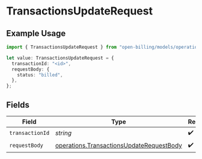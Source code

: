 # TransactionsUpdateRequest

## Example Usage

```typescript
import { TransactionsUpdateRequest } from "open-billing/models/operations";

let value: TransactionsUpdateRequest = {
  transactionId: "<id>",
  requestBody: {
    status: "billed",
  },
};
```

## Fields

| Field                                                                                                | Type                                                                                                 | Required                                                                                             | Description                                                                                          |
| ---------------------------------------------------------------------------------------------------- | ---------------------------------------------------------------------------------------------------- | ---------------------------------------------------------------------------------------------------- | ---------------------------------------------------------------------------------------------------- |
| `transactionId`                                                                                      | *string*                                                                                             | :heavy_check_mark:                                                                                   | N/A                                                                                                  |
| `requestBody`                                                                                        | [operations.TransactionsUpdateRequestBody](../../models/operations/transactionsupdaterequestbody.md) | :heavy_check_mark:                                                                                   | N/A                                                                                                  |